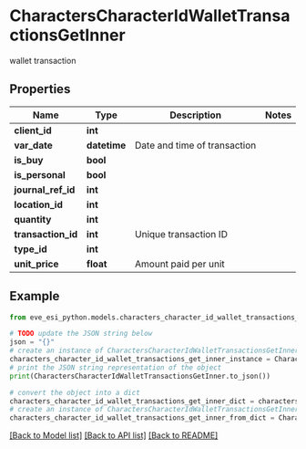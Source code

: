 # CharactersCharacterIdWalletTransactionsGetInner

wallet transaction

## Properties

Name | Type | Description | Notes
------------ | ------------- | ------------- | -------------
**client_id** | **int** |  | 
**var_date** | **datetime** | Date and time of transaction | 
**is_buy** | **bool** |  | 
**is_personal** | **bool** |  | 
**journal_ref_id** | **int** |  | 
**location_id** | **int** |  | 
**quantity** | **int** |  | 
**transaction_id** | **int** | Unique transaction ID | 
**type_id** | **int** |  | 
**unit_price** | **float** | Amount paid per unit | 

## Example

```python
from eve_esi_python.models.characters_character_id_wallet_transactions_get_inner import CharactersCharacterIdWalletTransactionsGetInner

# TODO update the JSON string below
json = "{}"
# create an instance of CharactersCharacterIdWalletTransactionsGetInner from a JSON string
characters_character_id_wallet_transactions_get_inner_instance = CharactersCharacterIdWalletTransactionsGetInner.from_json(json)
# print the JSON string representation of the object
print(CharactersCharacterIdWalletTransactionsGetInner.to_json())

# convert the object into a dict
characters_character_id_wallet_transactions_get_inner_dict = characters_character_id_wallet_transactions_get_inner_instance.to_dict()
# create an instance of CharactersCharacterIdWalletTransactionsGetInner from a dict
characters_character_id_wallet_transactions_get_inner_from_dict = CharactersCharacterIdWalletTransactionsGetInner.from_dict(characters_character_id_wallet_transactions_get_inner_dict)
```
[[Back to Model list]](../README.md#documentation-for-models) [[Back to API list]](../README.md#documentation-for-api-endpoints) [[Back to README]](../README.md)


